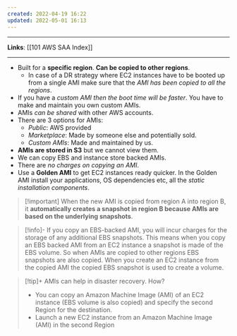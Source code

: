 ```yaml
---
created: 2022-04-19 16:22
updated: 2022-05-01 16:13
---
```

---
**Links**: [[101 AWS SAA Index]]

---
- Built for a **specific region**. **Can be copied to other regions**.
	- In case of a DR strategy where EC2 instances have to be booted up from a single AMI make sure that the *AMI has been copied to all the regions*.
- If you have a *custom AMI then the boot time will be faster*. You have to make and maintain you own custom AMIs.
- AMIs *can be shared* with other AWS accounts.
- There are 3 options for AMIs: 
	- *Public*: AWS provided 
	- *Marketplace*: Made by someone else and potentially sold.
	- *Custom AMIs*: Made and maintained by us.
- **AMIs are stored in S3** but we cannot view them.
- We can copy EBS and instance store backed AMIs. 
- There are *no charges on copying an AMI*. 
- Use a **Golden AMI** to get EC2 instances ready quicker. In the Golden AMI install your applications, OS dependencies etc, all the *static installation components*.

> [!important] When the new AMI is copied from region A into region B, it **automatically creates a snapshot in region B because AMIs are based on the underlying snapshots**. 

> [!info]- If you copy an EBS-backed AMI, you will incur charges for the storage of any additional EBS snapshots.
> This means when you copy an EBS backed AMI from an EC2 instance a snapshot is made of the EBS volume. So when AMIs are copied to other regions EBS snapshots are also copied. When you create an EC2 instance from the copied AMI the copied EBS snapshot is used to create a volume.

> [!tip]+ AMIs can help in disaster recovery. How?
> - You can copy an Amazon Machine Image (AMI) of an EC2 instance (EBS volume is also copied) and specify the second Region for the destination.
> - Launch a new EC2 instance from an Amazon Machine Image (AMI) in the second Region


